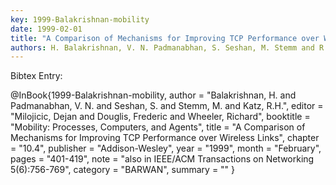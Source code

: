 ```yaml
---
key: 1999-Balakrishnan-mobility
date: 1999-02-01
title: "A Comparison of Mechanisms for Improving TCP Performance over Wireless Links"
authors: H. Balakrishnan, V. N. Padmanabhan, S. Seshan, M. Stemm and R.H. Katz
---
```


Bibtex Entry:

@InBook{1999-Balakrishnan-mobility,
    author = "Balakrishnan, H. and Padmanabhan, V. N. and Seshan, S. and Stemm, M. and Katz, R.H.",
    editor = "Milojicic, Dejan and Douglis, Frederic and Wheeler, Richard",
    booktitle = "Mobility: Processes, Computers, and Agents",
    title = "A Comparison of Mechanisms for Improving TCP Performance over Wireless Links",
    chapter = "10.4",
    publisher = "Addison-Wesley",
    year = "1999",
    month = "February",
    pages = "401-419",
    note = "also in IEEE/ACM Transactions on Networking 5(6):756-769",
    category = "BARWAN",
    summary = ""
}

